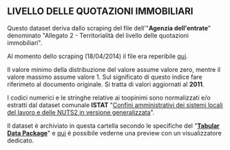 ## LIVELLO DELLE QUOTAZIONI IMMOBILIARI

Questo dataset deriva dallo scraping del file dell'"**Agenzia dell'entrate**" denominato "Allegato 2 - Territorialità del livello delle quotazioni immobiliari".

Al momento dello scraping (18/04/2014) il file era reperibile [qui](http://www.agenziaentrate.gov.it/wps/wcm/connect/e0722e00427c0577930d9fb864e93aec/Allegato+2+-+Territorialit%C3%A0+del+livello+delle+quotazioni+immobiliari.pdf?MOD=AJPERES&amp;CACHEID=e0722e00427c0577930d9fb864e93aec).

Il valore minimo della distribuzione del valore assume valore zero, mentre il valore massimo assume valore 1. Sul significato di questo indice fare riferimeto al documento originale.
Si tratta di valori aggiornati al **2011**.

I codici numerici e le stringhe relative ai toopinimi sono normalizzati e/o estratti dal dataset comunale **ISTAT** "[Confini amministrativi dei sistemi locali del lavoro e delle NUTS2 in versione generalizzata](http://www.istat.it/it/archivio/24613)".

Il dataset è archiviato in questa cartella secondo le specifiche del "**[Tabular Data Package](http://dataprotocols.org/tabular-data-package/)**" e [qui](http://data.okfn.org/tools/view?url=https%3A%2F%2Fraw.githubusercontent.com%2Fspaghetti-open-data%2Fbeni-confiscati-aperti%2Fgh-pages%2Fdati%2Fquotazioni_immobiliari%2Fdatapackage.json) è possibile vederne una preview con un visualizzatore dedicato.
